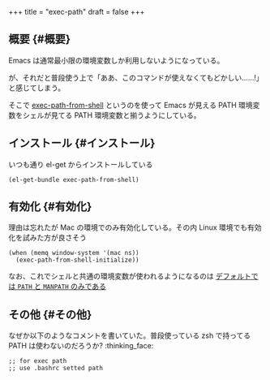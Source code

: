 +++
title = "exec-path"
draft = false
+++

## 概要 {#概要}

Emacs は通常最小限の環境変数しか利用しないようになっている。

が、それだと普段使う上で「ああ、このコマンドが使えなくてもどかしい……!」と感じてしまう。

そこで [exec-path-from-shell](https://github.com/purcell/exec-path-from-shell) というのを使って
Emacs が見える PATH 環境変数をシェルが見てる PATH 環境変数と揃うようにしている。


## インストール {#インストール}

いつも通り el-get からインストールしている

```emacs-lisp
(el-get-bundle exec-path-from-shell)
```


## 有効化 {#有効化}

理由は忘れたが Mac の環境でのみ有効化している。その内 Linux 環境でも有効化を試みた方が良さそう

```emacs-lisp
(when (memq window-system '(mac ns))
  (exec-path-from-shell-initialize))
```

なお、これでシェルと共通の環境変数が使われるようになるのは
[デフォルトでは `PATH` と `MANPATH` のみである](https://github.com/purcell/exec-path-from-shell/blob/bf4bdc8b8911e7a2c04e624b9a343164c3878282/exec-path-from-shell.el#L85-L89)


## その他 {#その他}

なぜか以下のようなコメントを書いていた。普段使っている zsh で持ってる PATH は使わないのだろうか? :thinking_face:

```emacs-lisp
;; for exec path
;; use .bashrc setted path
```
